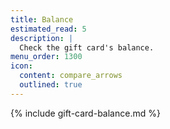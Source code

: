 ```yaml
---
title: Balance
estimated_read: 5
description: |
  Check the gift card's balance.
menu_order: 1300
icon:
  content: compare_arrows
  outlined: true
---
```


{% include gift-card-balance.md %}
